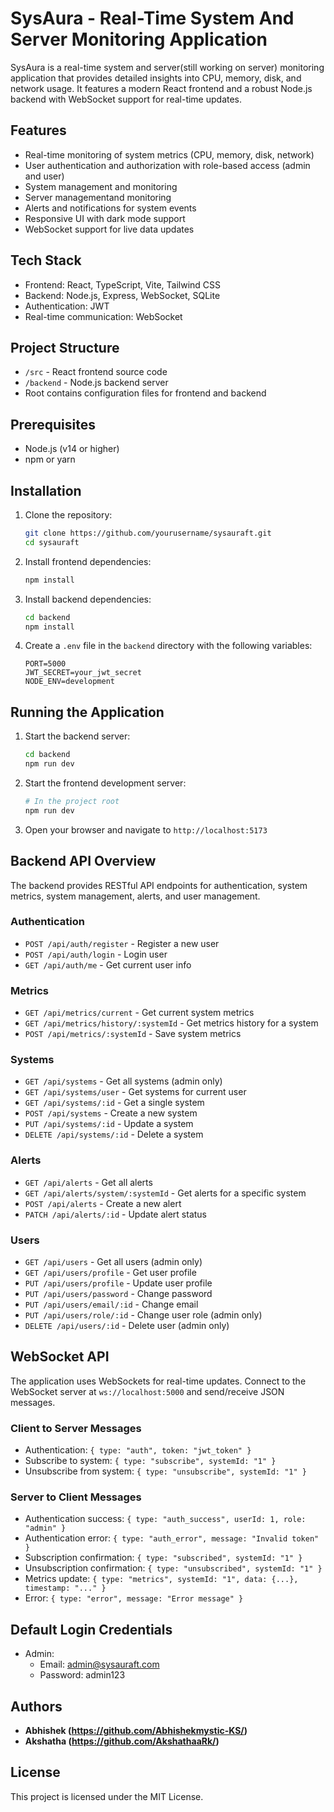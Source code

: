 # SysAura - Real-Time System And Server Monitoring Application

SysAura is a real-time system and server(still working on server) monitoring application that provides detailed insights into CPU, memory, disk, and network usage. It features a modern React frontend and a robust Node.js backend with WebSocket support for real-time updates.

## Features

- Real-time monitoring of system metrics (CPU, memory, disk, network)
- User authentication and authorization with role-based access (admin and user)
- System management and monitoring
- Server managementand monitoring
- Alerts and notifications for system events
- Responsive UI with dark mode support
- WebSocket support for live data updates

## Tech Stack

- Frontend: React, TypeScript, Vite, Tailwind CSS
- Backend: Node.js, Express, WebSocket, SQLite
- Authentication: JWT
- Real-time communication: WebSocket

## Project Structure

- `/src` - React frontend source code
- `/backend` - Node.js backend server
- Root contains configuration files for frontend and backend

## Prerequisites

- Node.js (v14 or higher)
- npm or yarn

## Installation

1. Clone the repository:
   ```bash
   git clone https://github.com/yourusername/sysauraft.git
   cd sysauraft
   ```

2. Install frontend dependencies:
   ```bash
   npm install
   ```

3. Install backend dependencies:
   ```bash
   cd backend
   npm install
   ```

4. Create a `.env` file in the `backend` directory with the following variables:
   ```
   PORT=5000
   JWT_SECRET=your_jwt_secret
   NODE_ENV=development
   ```

## Running the Application

1. Start the backend server:
   ```bash
   cd backend
   npm run dev
   ```

2. Start the frontend development server:
   ```bash
   # In the project root
   npm run dev
   ```

3. Open your browser and navigate to `http://localhost:5173`

## Backend API Overview

The backend provides RESTful API endpoints for authentication, system metrics, system management, alerts, and user management.

### Authentication
- `POST /api/auth/register` - Register a new user
- `POST /api/auth/login` - Login user
- `GET /api/auth/me` - Get current user info

### Metrics
- `GET /api/metrics/current` - Get current system metrics
- `GET /api/metrics/history/:systemId` - Get metrics history for a system
- `POST /api/metrics/:systemId` - Save system metrics

### Systems
- `GET /api/systems` - Get all systems (admin only)
- `GET /api/systems/user` - Get systems for current user
- `GET /api/systems/:id` - Get a single system
- `POST /api/systems` - Create a new system
- `PUT /api/systems/:id` - Update a system
- `DELETE /api/systems/:id` - Delete a system

### Alerts
- `GET /api/alerts` - Get all alerts
- `GET /api/alerts/system/:systemId` - Get alerts for a specific system
- `POST /api/alerts` - Create a new alert
- `PATCH /api/alerts/:id` - Update alert status

### Users
- `GET /api/users` - Get all users (admin only)
- `GET /api/users/profile` - Get user profile
- `PUT /api/users/profile` - Update user profile
- `PUT /api/users/password` - Change password
- `PUT /api/users/email/:id` - Change email
- `PUT /api/users/role/:id` - Change user role (admin only)
- `DELETE /api/users/:id` - Delete user (admin only)

## WebSocket API

The application uses WebSockets for real-time updates. Connect to the WebSocket server at `ws://localhost:5000` and send/receive JSON messages.

### Client to Server Messages
- Authentication: `{ type: "auth", token: "jwt_token" }`
- Subscribe to system: `{ type: "subscribe", systemId: "1" }`
- Unsubscribe from system: `{ type: "unsubscribe", systemId: "1" }`

### Server to Client Messages
- Authentication success: `{ type: "auth_success", userId: 1, role: "admin" }`
- Authentication error: `{ type: "auth_error", message: "Invalid token" }`
- Subscription confirmation: `{ type: "subscribed", systemId: "1" }`
- Unsubscription confirmation: `{ type: "unsubscribed", systemId: "1" }`
- Metrics update: `{ type: "metrics", systemId: "1", data: {...}, timestamp: "..." }`
- Error: `{ type: "error", message: "Error message" }`

## Default Login Credentials

- Admin:
  - Email: admin@sysauraft.com
  - Password: admin123

## Authors

- **Abhishek (https://github.com/Abhishekmystic-KS/)**
- **Akshatha (https://github.com/AkshathaaRk/)**

## License

This project is licensed under the MIT License.
